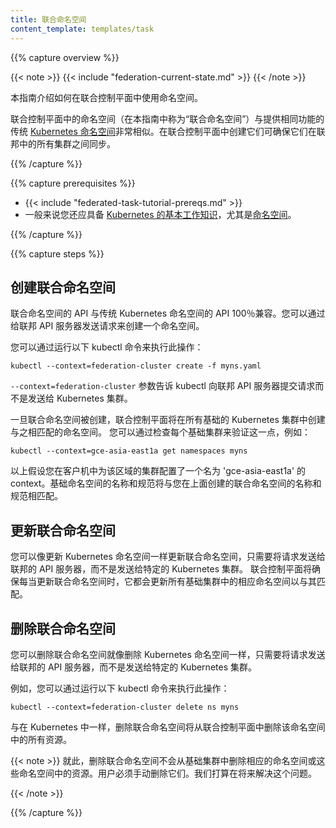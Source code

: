 ```yaml
---
title: 联合命名空间
content_template: templates/task
---
```


{{% capture overview %}}

{{< note >}}
{{< include "federation-current-state.md" >}}
{{< /note >}}

本指南介绍如何在联合控制平面中使用命名空间。

联合控制平面中的命名空间（在本指南中称为“联合命名空间”）与提供相同功能的传统 [Kubernetes 命名空间](/docs/concepts/overview/working-with-objects/namespaces/)非常相似。在联合控制平面中创建它们可确保它们在联邦中的所有集群之间同步。

<!--
This guide explains how to use Namespaces in Federation control plane.

Namespaces in federation control plane (referred to as "federated Namespaces" in
this guide) are very similar to the traditional [Kubernetes
Namespaces](/docs/concepts/overview/working-with-objects/namespaces/) providing the same functionality.
Creating them in the federation control plane ensures that they are synchronized
across all the clusters in federation.
-->
{{% /capture %}}

{{% capture prerequisites %}}

* {{< include "federated-task-tutorial-prereqs.md" >}}
* 一般来说您还应具备 [Kubernetes 的基本工作知识](/docs/setup/pick-right-solution/)，尤其是[命名空间](/docs/concepts/overview/working-with-objects/namespaces/)。

<!--
* You are also expected to have a basic
[working knowledge of Kubernetes](/docs/setup/pick-right-solution/) in
general and [Namespaces](/docs/concepts/overview/working-with-objects/namespaces/) in particular.
-->

{{% /capture %}}

{{% capture steps %}}

## 创建联合命名空间

联合命名空间的 API 与传统 Kubernetes 命名空间的 API 100％兼容。您可以通过给联邦 API 服务器发送请求来创建一个命名空间。

您可以通过运行以下 kubectl 命令来执行此操作：

<!--
## Creating a Federated Namespace

The API for Federated Namespaces is 100% compatible with the
API for traditional Kubernetes Namespaces. You can create a Namespace by sending
a request to the federation apiserver.

You can do that using kubectl by running:
-->

``` shell
kubectl --context=federation-cluster create -f myns.yaml
```

`--context=federation-cluster` 参数告诉 kubectl 向联邦 API 服务器提交请求而不是发送给 Kubernetes 集群。

一旦联合命名空间被创建，联合控制平面将在所有基础的 Kubernetes 集群中创建与之相匹配的命名空间。
您可以通过检查每个基础集群来验证这一点，例如：

<!--
The `--context=federation-cluster` flag tells kubectl to submit the
request to the Federation apiserver instead of sending it to a Kubernetes
cluster.

Once a federated Namespace is created, the federation control plane will create
a matching Namespace in all underlying Kubernetes clusters.
You can verify this by checking each of the underlying clusters, for example:
-->

``` shell
kubectl --context=gce-asia-east1a get namespaces myns
```

以上假设您在客户机中为该区域的集群配置了一个名为 'gce-asia-east1a' 的 context。基础命名空间的名称和规范将与您在上面创建的联合命名空间的名称和规范相匹配。

<!--
The above assumes that you have a context named 'gce-asia-east1a'
configured in your client for your cluster in that zone. The name and
spec of the underlying Namespace will match those of
the Federated Namespace that you created above.
-->

## 更新联合命名空间

您可以像更新 Kubernetes 命名空间一样更新联合命名空间，只需要将请求发送给联邦的 API 服务器，而不是发送给特定的 Kubernetes 集群。
联合控制平面将确保每当更新联合命名空间时，它都会更新所有基础集群中的相应命名空间以与其匹配。

<!--
## Updating a Federated Namespace

You can update a federated Namespace as you would update a Kubernetes
Namespace, just send the request to federation apiserver instead of sending it
to a specific Kubernetes cluster.
Federation control plan will ensure that whenever the federated Namespace is
updated, it updates the corresponding Namespaces in all underlying clusters to
match it.
-->

## 删除联合命名空间

您可以删除联合命名空间就像删除 Kubernetes 命名空间一样，只需要将请求发送给联邦的 API 服务器，而不是发送给特定的 Kubernetes 集群。

例如，您可以通过运行以下 kubectl 命令来执行此操作：

<!--
## Deleting a Federated Namespace

You can delete a federated Namespace as you would delete a Kubernetes
Namespace, just send the request to federation apiserver instead of sending it
to a specific Kubernetes cluster.

For example, you can do that using kubectl by running:
-->
```shell
kubectl --context=federation-cluster delete ns myns
```

与在 Kubernetes 中一样，删除联合命名空间将从联合控制平面中删除该命名空间中的所有资源。

<!--
As in Kubernetes, deleting a federated Namespace will delete all resources in that
Namespace from the federation control plane.
-->

{{< note >}}
就此，删除联合命名空间不会从基础集群中删除相应的命名空间或这些命名空间中的资源。用户必须手动删除它们。我们打算在将来解决这个问题。
<!--
At this point, deleting a federated Namespace will not delete the corresponding Namespace, or resources in those Namespaces, from underlying clusters. Users must delete them manually. We intend to fix this in the future.
-->
{{< /note >}}

{{% /capture %}}
